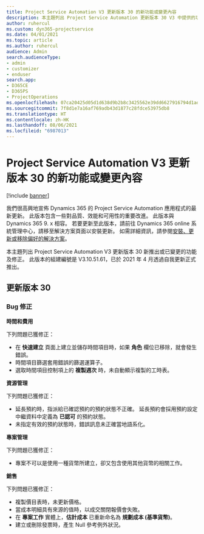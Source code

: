 ```yaml
---
title: Project Service Automation V3 更新版本 30 的新功能或變更內容
description: 本主題列出 Project Service Automation 更新版本 30 V3 中提供的功能和修正。
author: ruhercul
ms.custom: dyn365-projectservice
ms.date: 04/01/2021
ms.topic: article
ms.author: ruhercul
audience: Admin
search.audienceType:
- admin
- customizer
- enduser
search.app:
- D365CE
- D365PS
- ProjectOperations
ms.openlocfilehash: 07ca20425d05d1d638d9b2b8c3425562e39dd6627916794d1ad8441f00658459
ms.sourcegitcommit: 7f8d1e7a16af769adb43d1877c28fdce53975db8
ms.translationtype: HT
ms.contentlocale: zh-HK
ms.lasthandoff: 08/06/2021
ms.locfileid: "6987013"
---
```

# <a name="whats-new-or-changed-in-project-service-automation-update-release-30-v3"></a>Project Service Automation V3 更新版本 30 的新功能或變更內容

[!include [banner](../includes/psa-now-project-operations.md)]

我們很高興地宣佈 Dynamics 365 的 Project Service Automation 應用程式的最新更新。 此版本包含一些對品質、效能和可用性的重要改進。 此版本與 Dynamics 365 9. x 相容。 若要更新至此版本，請前往 Dynamics 365 online 系統管理中心，請移至解決方案頁面以安裝更新。 如需詳細資訊，請參閱[安裝、更新或移除偏好的解決方案](/power-platform/admin/install-remove-preferred-solution.md)。

本主題列出 Project Service Automation V3 更新版本 30 新推出或已變更的功能及修正。 此版本的組建編號是 V3.10.51.61，已於 2021 年 4 月透過自我更新正式推出。

## <a name="update-release-30"></a>更新版本 30

### <a name="bug-fixes"></a>Bug 修正

**時間和費用**

下列問題已獲修正：

- 在 **快速建立** 頁面上建立並儲存時間項目時，如果 **角色** 欄位已移除，就會發生錯誤。
- 時間項目篩選套用錯誤的篩選運算子。
- 選取時間項目控制項上的 **複製週次** 時，未自動顯示複製的工時表。

**資源管理**

下列問題已獲修正：

- 延長預約時，指派給已確認預約的預約狀態不正確。 延長預約會採用預約設定中繼資料中定義為 **已認可** 的預約狀態。
- 未指定有效的預約狀態時，錯誤訊息未正確當地語系化。

**專案管理**

下列問題已獲修正：

- 專案不可以是使用一種貨幣所建立，卻又包含使用其他貨幣的相關工作。

**銷售**

下列問題已獲修正：

- 複製價目表時，未更新價格。
- 當成本明細具有來源的值時，以成交關閉報價會失敗。
- 在 **專案工作** 實體上，**估計成本** 已重新命名為 **規劃成本 (基準貨幣)**。
- 建立或刪除發票時，產生 Null 參考例外狀況。

